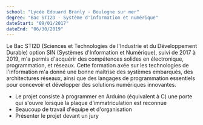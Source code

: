 ```yaml
---
school: "Lycée Edouard Branly - Boulogne sur mer"
degree: "Bac STI2D - Système d'information et numérique"
dateStart: "09/01/2017"
dateEnd: "06/30/2019"
---
```


Le Bac STI2D (Sciences et Technologies de l'Industrie et du Développement Durable) option SIN (Systèmes d'Information et Numérique), suivi de 2017 à 2019, m'a permis d'acquérir des compétences solides en électronique, programmation, et réseaux. Cette formation axée sur les technologies de l'information m'a donné une bonne maîtrise des systèmes embarqués, des architectures réseaux, ainsi que des langages de programmation essentiels pour concevoir et développer des solutions numériques innovantes.

- Le projet consiste à programmer en Arduino (équivalent à C) une porte qui s'ouvre lorsque la plaque d'immatriculation est reconnue
- Beaucoup de travail d'équipe et d'organisation
- Présenter le projet devant un jury
